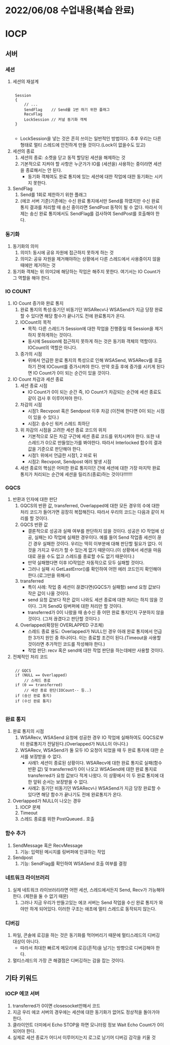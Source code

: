 # 2022/06/08 수업내용(복습 완료)
# IOCP
## 서버
### 세션
1. 세션의 재설계
    <pre><code>
    Session
    {
        // ... 
        SendFlag    // Send를 1번 하기 위한 플래그
        RecvFlag
        LockSession // 커널 동기화 객체
    }
    </code></pre>
    * LockSession을 넣는 것은 흔히 쓰이는 일반적인 방법이다. 추후 우리는 다른 형태로 멀티 스레드에 안전하게 만들 것이다.(Lock이 없을수도 있고)
2. 세션의 종료
    1) 세션의 종료: 소켓을 닫고 동적 할당된 세션을 해제하는 것
    2) 기본적으로 지켜야 할 사항은 누군가가 IO를 (세션을) 사용하는 중이라면 세션을 종료해서는 안 된다.
        * 동기화 객체여도 완료 통지에 있는 세션에 대한 작업에 대한 동기화는 시키지 못한다.
3. SendFlag
    1) Send를 1회로 제한하기 위한 플래그
    2) (에코 서버 기준)기존에는 수신 완료 통지에서만 Send를 하였지만 수신 완료 통지 결과를 처리할 때 송신 중이라면 SendPost 동작이 될 수 없다. 따라서 이제는 송신 완료 통지에서도 SendFlag를 검사하여 SendPost를 호출해야 한다. 

### 동기화
1. 동기화의 의미
    1) 의미1: 동시에 공유 자원에 접근하지 못하게 하는 것
    2) 의미2: 공유 자원을 제거해야하는 상황에서 다른 스레드에서 사용중이지 않을 때에만 제거하는 것
2. 동기화 객체는 위 의미2에 해당하는 작업은 해주지 못한다. 여기서는 IO Count가 그 역할을 해야 한다.

### IO COUNT
1. IO Count 증가와 완료 통지
    1) 완료 통지의 특성:동기던 비동기던 WSARecv나 WSASend가 지금 당장 완료할 수 있다면 해당 함수가 끝나기도 전에 완료통지가 온다.
    2) IOCount의 목적
        * 목적: 다른 스레드가 Session에 대한 작업을 진행중일 때 Session을 제거하지 못하게하는 것이다.
        * 동시에 Session에 접근하지 못하게 하는 것은 동기화 객체의 역할이다. IOCount의 역할은 아니다.
    3) 증가의 시점
        * 위에서 언급한 완료 통지의 특성으로 인해 WSASend, WSARecv를 호출하기 전에 IOCount를 증가시켜야 한다. 만약 호출 후에 증가를 시키게 된다면 IO Count가 0이 되는 순간이 있을 것이다.
2. IO Count 차감과 세션 종료
    1) 세션 종료 시점
        * IO Count가 0이 되는 순간 즉, IO Count가 차감되는 순간에 세션 종료도 같이 검사 후 이루어져야 한다.
    2) 차감의 시점
        * 시점1: Recvpost 혹은 Sendpost 이후 차감 (이전에 한다면 0이 되는 시점이 있을 수 있다.)
        * 시점2: 송수신 워커 스레드 최하단
    3) 위 차감의 시점을 고려한 세션 종료 코드의 위치
        * 기본적으로 모든 차감 구간에 세션 종료 코드를 위치시켜야 한다. 또한 내 스레드가 0으로 만들었는가를 봐야한다. 따라서 Interlocked 함수의 결과값을 기준으로 판단해야 한다.
        * 시점1: 위에서 언급한 시점1, 2 바로 뒤
        * 시점2: Recvpost, Sendpost 에러 발생 시점
    4) 세션 종료의 핵심은 어떠한 완료 통지이던 간에 세션에 대한 가장 마지막 완료 통지가 처리되는 순간에 세션을 릴리즈(종료)하는 것이다!!!!!!!

### GQCS
1. 반환과 인자에 대한 판단
    1) GQCS의 반환 값, transferred, Overlapped에 대한 모든 경우의 수에 대한 처리 코드가 들어가면 굉장히 복잡해진다. 따라서 우리의 코드는 다음과 같이 처리를 할 것이다.
    2) GQCS 반환 값
        * 결론적으로 성공과 실패 여부를 판단하지 않을 것이다. 성공은 IO 작업에 성공, 실패는 IO 작업에 실패한 경우이다. 예를 들어 Send 작업중 세션이 끊긴 경우 실패한 것이다. 우리는 딱히 이부분에 대해 판단할 필요가 없다. 이것을 가지고 우리가 할 수 있는게 없기 때문이다.(이 상황에서 세션을 마음대로 끊을 수도 없고 스레드를 종료할 수도 없기 때문이다.)
        * 만약 실패했다면 이후 IO작업은 자동적으로 모두 실패할 것이다.
        * 그러나 실패 시 GetLastError()를 확인하여 어떤 에러 코드인지 확인해야 한다.(로그만을 위해서)
    3) transferred
        * 특이 사례: 작업 중 세션이 끊겼다면(GQCS가 실패함) send 요청 값보다 작은 값이 나올 것이다.
        * send 요청 값보다 작은 값이 나와도 세션 종료에 대한 처리는 하지 않을 것이다. 그저 SendQ 링버퍼에 대한 처리만 할 것이다.
        * transferred가 0이 나왔을 때 송수신 중 어떤 완료 통지인지 구분하지 않을것이다. (그저 끊겼다고 판단할 것이다.)
    4) Overlapped(확장된 OVERLAPPED 구조체)
        * 스레드 종료 용도: Overlapped가 NULL인 경우 아래 완료 통지에서 언급한 3가지 원인 중 하나이다. 이는 종료할 조건이 된다.(Timeout을 사용할 것이라면 추가적인 코드를 작성해야 한다.)
        * 작업 판단: recv 혹은 send에 대한 작업 판단을 하는데에만 사용할 것이다.
2. 전체적인 처리 코드
    <pre><code>
    // GQCS
    if (NULL == Overlapped)
        // 스레드 종료
    if (0 == transferred)
        // 세션 종료 판단(IOCount-- 등..)
    if (송신 완료 통지)
    if (수신 완료 통지)
    </code></pre>

### 완료 통지
1. 완료 통지의 시점
    1) WSARecv, WSASend 요청에 성공한 경우 IO 작업에 실패하여도 GQCS로부터 완료통지가 전달된다.(Overlapped가 NULL이 아니다.)
    2) WSARecv, WSASend가 둘 모두 IO 요청이 되었을 때 두 완료 통지에 대한 순서를 보장받을 수 없다.
        * 사례1: 세션이 종료된 상황이다. WSARecv에 대한 완료 통지로 실패(함수 반환 값) 및 transferred가 0이 나오고 WSASend에 대한 완료 통지로 transferred가 요청 값보다 적게 나왔다. 이 상황에서 이 두 완료 통지에 대한 앞뒤 순서는 보장받을 수 없다.
        * 사례2: 동기던 비동기던 WSARecv나 WSASend가 지금 당장 완료할 수 있다면 해당 함수가 끝나기도 전에 완료통지가 온다.
2. Overlapped가 NULL이 나오는 경우
    1) IOCP 문제
    2) Timeout
    3) 스레드 종료를 위한 PostQueued.. 호출

### 함수 추가
1. SendMessage 혹은 RecvMessage
    1) 기능: 입력된 메시지를 링버퍼에 인큐하는 작업
2. Sendpost
    1) 기능: SendFlag를 확인하여 WSASend 호출 여부를 결정

### 네트워크 라이브러리
1. 실제 네트워크 라이브러리라면 어떤 세션, 스레드에서든지 Send, Recv가 가능해야 한다. (제한을 둘 수 없기 때문)
    1) 그러나 지금 우리가 만들고있는 에코 서버는 Send 작업을 수신 완료 통지가 와야만 하게 되어있다. 이러한 구조는 애초에 멀티 스레드로 동작되지 않는다.

### 디버깅
1. 파일, 콘솔에 로깅을 하는 것은 동기화를 먹어버리기 때문에 멀티스레드의 디버깅 대상이 아니다.
    * 따라서 최대한 빠르게 메모리에 로깅(흔적)을 남기는 방향으로 디버깅해야 한다.
2. 멀티스레드의 가장 큰 해결점은 디버깅하는 감을 잡는 것이다.

## 기타 키워드
### IOCP 에코 서버
1. transferred가 0이면 closesocket만해서 코드
2. 지금 우리 에코 서버의 경우에는 세션에 대한 동기화가 없어도 정상적을 돌아가야 한다.
3. 클라이언트 더미에서 Echo STOP을 하면 모니터링 정보 Wait Echo Count가 0이 되어야 한다.
4. 실제로 세션 종료가 어디서 이루어지는지 로그로 남기어 디버깅 감각을 키울 것
